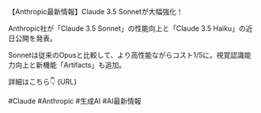 【Anthropic最新情報】Claude 3.5 Sonnetが大幅強化！

Anthropic社が「Claude 3.5 Sonnet」の性能向上と「Claude 3.5 Haiku」の近日公開を発表。

Sonnetは従来のOpusと比較して、より高性能ながらコスト1/5に。視覚認識能力向上と新機能「Artifacts」も追加。

詳細はこちら👇
{URL}

#Claude #Anthropic #生成AI #AI最新情報
